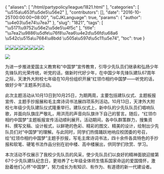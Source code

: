 {
    "aliases": [
        "/html/partypolicy/league/1821.html"
    ],
    "categories": [
        "\u515a\u653f\u5de5\u56e2"
    ],
    "contributors": [],
    "date": "2016-10-25T00:00:00+08:00",
    "isCJKLanguage": true,
    "params": {
        "author": "\u4e03\u5e74\u7ea7"
    },
    "slug": "1821",
    "tags": [
        "\u5171\u9752\u56e2\u5de5\u4f5c"
    ],
    "title": "\u7ea2\u9886\u5dfe\u76f8\u7ea6\u4e2d\u56fd\u68a6 \u542c\u515a\u7684\u8bdd \u505a\u597d\u5c11\u5e74",
    "toc": true
}

![](https://cdn.tfls.online/mirror/full/8b8b2d7b532362349bd2b5a98740ffe460c36dba.jpg)![](https://cdn.tfls.online/mirror/full/2090b90a28b16ea05ae77b10d95cb58d4a934fa2.jpg)![](https://cdn.tfls.online/mirror/full/3531acffbb476b00ee27ac82c344bce6f3acaa98.jpg)![](https://cdn.tfls.online/mirror/full/16aa56b13c4cdd39e6af0ca93c83888f1d434e9f.jpg)![](https://cdn.tfls.online/mirror/full/5edcd3847406bfb55c8ef96075e6141c36c40a5e.jpg)![](https://cdn.tfls.online/mirror/full/64f93db2a43cac3dccba151e7f54791fa69ce105.jpg)![](https://cdn.tfls.online/mirror/full/c287ea04dfb0870eb4a4a0f1801f9f02f82a5176.jpg)![](https://cdn.tfls.online/mirror/full/073831e4b0fd8a4f5d45b015ba4af89cbdefa74f.jpg)




![](https://cdn.tfls.online/mirror/full/6b71f613eea377470a524b49e63d29ce8802c7ee.jpg)




为进一步推进爱国主义教育和“中国梦”宣传教育，引导少先队员们继承和弘扬少年先锋队的光荣传统，听党的话，做新时代好少年，在中国少年先锋队建队67周年之际，天津外大附校七年级在10月份组织开展“红领巾相约中国梦——听党的话，做好少年”主题系列活动。




此次主题活动从10月13日到10月25日，为期两周，主要包括建队仪式、主题板报宣传、主题手抄报展和毛主席诗词书法展四项系列活动。10月13日，天津外大附校七年级少先队建队仪式隆重举行。建队仪式上，新中队的少先队队员们唱响队歌，并面向队旗庄严敬礼，用洪亮的声音向队旗许下自己的誓言。随后，“红领巾相约中国梦”主题板报宣传活动顺利展开。活动期间，各中队群策群力，搜集资料、撰写文稿、设计板式，以鲜艳的色彩、精彩的图文、精美的设计，绘制出少先队员们对“中国梦”的理解。与此同时，同学们热情踊跃地响应校团委的号召，绘“红领巾相约中国梦”主题手抄报，写毛主席诗词书法，四十余件各具特色的手抄报和软笔、硬笔书法作品分别在初中楼、高中楼展出，供同学们欣赏、学习。




本次活动不仅展示了我校少先队员的风采，使少先队员们以良好的精神面貌迎接第67个少先队建队纪念日，更培养了七年级全体师生情系国家命运的爱国情怀，激励着他们心怀“中国梦”，努力成长为有知识、有作为、有道德的新一代建设者。




  





  




